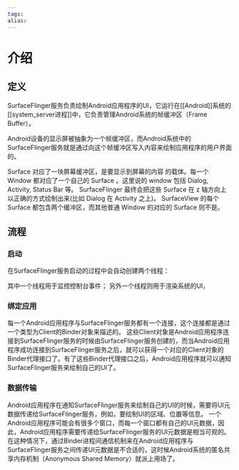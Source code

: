 ```yaml
---
tags: 
alias:
---
```

# 介绍
## 定义
SurfaceFlinger服务负责绘制Android应用程序的UI，它运行在[[Android]]系统的[[system_server进程]]中，它负责管理Android系统的帧缓冲区（Frame Buffer）。

Android设备的显示屏被抽象为一个帧缓冲区，而Android系统中的SurfaceFlinger服务就是通过向这个帧缓冲区写入内容来绘制应用程序的用户界面的。

Surface 对应了一块屏幕缓冲区，是要显示到屏幕的内容 的载体。每一个 Window 都对应了一个自己的 Surface 。这里说的 window 包括 Dialog, Activity, Status Bar 等。 SurfaceFlinger 最终会把这些 Surface 在 z 轴方向上以正确的方式绘制出来(比如 Dialog 在 Activity 之上)。 SurfaceView 的每个 Surface 都包含两个缓冲区，而其他普通 Window 的对应的 Surface 则不是。
## 流程
### 启动
在SurfaceFlinger服务启动的过程中会自动创建两个线程：

其中一个线程用于监控控制台事件；
另外一个线程则用于渲染系统的UI，
### 绑定应用
每一个Android应用程序与SurfaceFlinger服务都有一个连接，这个连接都是通过一个类型为Client的Binder对象来描述的。
这些Client对象是Android应用程序连接到SurfaceFlinger服务的时候由SurfaceFlinger服务创建的，而当Android应用程序成功连接到SurfaceFlinger服务之后，就可以获得一个对应的Client对象的Binder代理接口了。有了这些Binder代理接口之后，Android应用程序就可以通知SurfaceFlinger服务来绘制自己的UI了。
### 数据传输
Android应用程序在通知SurfaceFlinger服务来绘制自己的UI的时候，需要将UI元数据传递给SurfaceFlinger服务，例如，要绘制UI的区域、位置等信息。
一个Android应用程序可能会有很多个窗口，而每一个窗口都有自己的UI元数据，因此，Android应用程序需要传递给SurfaceFlinger服务的UI元数据是相当可观的。
在这种情况下，通过Binder进程间通信机制来在Android应用程序与SurfaceFlinger服务之间传递UI元数据是不合适的，这时候Android系统的匿名共享内存机制（Anonymous Shared Memory）就派上用场了。
